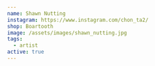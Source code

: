 ```yaml
---
name: Shawn Nutting
instagram: https://www.instagram.com/chon_ta2/
shop: Boartooth
image: /assets/images/shawn_nutting.jpg
tags:
  - artist
active: true
---
```


